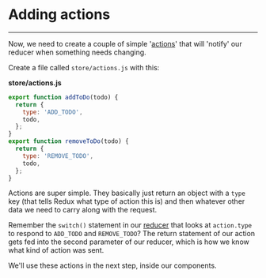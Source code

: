 # Adding actions

---
Now, we need to create a couple of simple '[actions](http://redux.js.org/docs/basics/Actions.html)' that will 'notify' our reducer when something needs changing.

Create a file called `store/actions.js` with this:

**store/actions.js**
```js
export function addToDo(todo) {
  return {
    type: 'ADD_TODO',
    todo,
  };
}
export function removeToDo(todo) {
  return {
    type: 'REMOVE_TODO',
    todo,
  };
}
```

Actions are super simple. They basically just return an object with a `type` key (that tells Redux what type of action this is) and then whatever other data we need to carry along with the request.

Remember the `switch()` statement in our [reducer](reducers.md) that looks at `action.type` to respond to `ADD_TODO` and `REMOVE_TODO`? The return statement of our action gets fed into the second parameter of our reducer, which is how we know what kind of action was sent.

We'll use these actions in the next step, inside our components.
